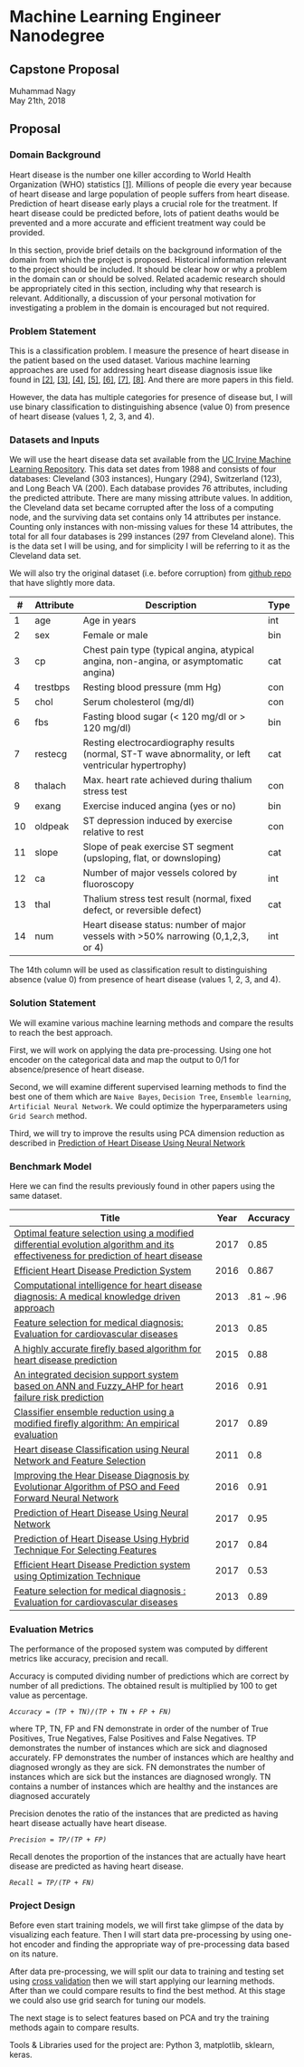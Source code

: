 # Machine Learning Engineer Nanodegree
## Capstone Proposal
Muhammad Nagy  
May 21th, 2018

## Proposal

### Domain Background
Heart disease is the number one killer according to World Health Organization (WHO) statistics [[1]](http://www.who.int/cardiovascular_diseases/global-hearts/Global_hearts_initiative/en/). Millions of people die every year because of heart disease and large population of people suffers from heart disease. Prediction of heart disease early plays a crucial role for the treatment. If heart disease could be predicted before, lots of patient deaths would be prevented and a more accurate and efficient treatment way could be provided.

In this section, provide brief details on the background information of the domain from which the project is proposed. Historical information relevant to the project should be included. It should be clear how or why a problem in the domain can or should be solved. Related academic research should be appropriately cited in this section, including why that research is relevant. Additionally, a discussion of your personal motivation for investigating a problem in the domain is encouraged but not required.

### Problem Statement
This is a classification problem. I measure the presence of heart disease in the patient based on the used dataset. Various machine learning approaches are used for addressing heart disease diagnosis issue like found in [[2]](https://ieeexplore.ieee.org/document/5643666/), [[3]](https://ieeexplore.ieee.org/document/6041870/), [[4]](https://ieeexplore.ieee.org/document/6726740/), [[5]](https://www.sciencedirect.com/science/article/pii/S0010482517303098), [[6]](https://www.sciencedirect.com/science/article/pii/S187705091630638X), [[7]](https://www.sciencedirect.com/science/article/pii/S0957417412008871), [[8]](https://www.sciencedirect.com/science/article/pii/S0957417413000456). And there are more papers in this field.

However, the data has multiple categories for presence of disease but, I will use binary classification to distinguishing absence (value 0) from presence of heart disease (values 1, 2, 3, and 4).

### Datasets and Inputs
We will use the heart disease data set available from the [UC Irvine Machine Learning Repository](https://archive.ics.uci.edu/ml/datasets/Heart+Disease). This data set dates from 1988 and consists of four databases: Cleveland (303 instances), Hungary (294), Switzerland (123), and Long Beach VA (200). Each database provides 76 attributes, including the predicted attribute. There are many missing attribute values. In addition, the Cleveland data set became corrupted after the loss of a computing node, and the surviving data set contains only 14 attributes per instance. Counting only instances with non-missing values for these 14 attributes, the total for all four databases is 299 instances (297 from Cleveland alone). This is the data set I will be using, and for simplicity I will be referring to it as the Cleveland data set.

We will also try the original dataset (i.e. before corruption) from [github repo](https://github.com/rkomartin/heart-disease-example) that have slightly more data.


|#|Attribute|Description|Type|
|---|---|---|---|
|1|age|Age in years|int|
|2|sex|Female or male|bin|
|3|cp|Chest pain type (typical angina, atypical angina, non-angina, or asymptomatic angina)|cat|
|4|trestbps|Resting blood pressure (mm Hg)|con|
|5|chol|Serum cholesterol (mg/dl)|con|
|6|fbs|Fasting blood sugar (< 120 mg/dl or > 120 mg/dl)|bin|
|7|restecg|Resting electrocardiography results (normal, ST-T wave abnormality, or left ventricular hypertrophy)|cat|
|8|thalach|Max. heart rate achieved during thalium stress test|con|
|9|exang|Exercise induced angina (yes or no)|bin|
|10|oldpeak|ST depression induced by exercise relative to rest|con|
|11|slope|Slope of peak exercise ST segment (upsloping, flat, or downsloping)|cat|
|12|ca|Number of major vessels colored by fluoroscopy|int|
|13|thal|Thalium stress test result (normal, fixed defect, or reversible defect)|cat|
|14|num|Heart disease status: number of major vessels with >50% narrowing (0,1,2,3, or 4)|int|

The 14th column will be used as classification result to distinguishing absence (value 0) from presence of heart disease (values 1, 2, 3, and 4).

### Solution Statement
We will examine various machine learning methods and compare the results to reach the best approach.

First, we will work on applying the data pre-processing. Using one hot encoder on the categorical data and map the output to 0/1 for absence/presence of heart disease.

Second, we will examine different supervised learning methods to find the best one of them which are `Naive Bayes`, `Decision Tree`, `Ensemble learning`, `Artificial Neural Network`. We could optimize the hyperparameters using `Grid Search` method.

Third, we will try to improve the results using PCA dimension reduction as described in [Prediction of Heart Disease Using Neural Network](https://ieeexplore.ieee.org/document/8093512/)

### Benchmark Model
Here we can find the results previously found in other papers using the same dataset.

|Title|Year|Accuracy|
|---|---|---|
|[Optimal feature selection using a modified differential evolution algorithm and its effectiveness for prediction of heart disease](https://www.sciencedirect.com/science/article/pii/S0010482517303098)|2017|0.85|
|[Efficient Heart Disease Prediction System](https://www.sciencedirect.com/science/article/pii/S187705091630638X)|2016|0.867|
|[Computational intelligence for heart disease diagnosis: A medical knowledge driven approach](https://www.sciencedirect.com/science/article/pii/S0957417412008871)|2013|.81 ~ .96|
|[Feature selection for medical diagnosis: Evaluation for cardiovascular diseases](https://www.sciencedirect.com/science/article/pii/S0957417413000456)|2013|0.85|
|[A highly accurate firefly based algorithm for heart disease prediction](https://www.sciencedirect.com/science/article/pii/S0957417415004261)|2015|0.88|
|[An integrated decision support system based on ANN and Fuzzy_AHP for heart failure risk prediction](https://www.sciencedirect.com/science/article/pii/S0957417416305516)|2016|0.91|
|[Classifier ensemble reduction using a modified firefly algorithm: An empirical evaluation](https://www.sciencedirect.com/science/article/pii/S0957417417306759)|2017|0.89|
|[Heart disease Classification using Neural Network and Feature Selection](https://ieeexplore.ieee.org/document/6041870/)|2011|0.8|
|[Improving the Hear Disease Diagnosis by Evolutionar Algorithm of PSO and Feed Forward Neural Network](https://ieeexplore.ieee.org/document/7529489/)|2016|0.91|
|[Prediction of Heart Disease Using Neural Network](https://ieeexplore.ieee.org/document/8093512/)|2017|0.95|
|[Prediction of Heart Disease Using Hybrid Technique For Selecting Features](https://ieeexplore.ieee.org/document/8251100/)|2017|0.84|
|[Efficient Heart Disease Prediction system using Optimization Technique](https://ieeexplore.ieee.org/document/8282712/)|2017|0.53|
|[Feature selection for medical diagnosis : Evaluation for cardiovascular diseases](https://www.sciencedirect.com/science/article/pii/S0957417413000456)|2013|0.89|

### Evaluation Metrics
The performance of the proposed system was computed by
different metrics like accuracy, precision and recall.

Accuracy is computed dividing number of predictions
which are correct by number of all predictions. The obtained
result is multiplied by 100 to get value as percentage.

_`Accuracy = (TP + TN)/(TP + TN + FP + FN)`_

where TP, TN, FP and FN demonstrate in order of the number
of True Positives, True Negatives, False Positives and False
Negatives. TP demonstrates the number of instances which
are sick and diagnosed accurately. FP demonstrates the
number of instances which are healthy and diagnosed
wrongly as they are sick. FN demonstrates the number of
instances which are sick but the instances are diagnosed
wrongly. TN contains a number of instances which are healthy
and the instances are diagnosed accurately

Precision denotes the ratio of the instances that are
predicted as having heart disease actually have heart disease.

_`Precision = TP/(TP + FP)`_

Recall denotes the proportion of the instances that are
actually have heart disease are predicted as having heart
disease.

_`Recall = TP/(TP + FN)`_

### Project Design
Before even start training models, we will first take glimpse of the data by visualizing each feature. Then I will start data pre-processing by using one-hot encoder and finding the appropriate way of pre-processing data based on its nature.

After data pre-processing, we will split our data to training and testing set using [cross validation](http://scikit-learn.org/stable/modules/cross_validation.html) then we will start applying our learning methods. After than we could compare results to find the best method. At this stage we could also use grid search for tuning our models.

The next stage is to select features based on PCA and try the training methods again to compare results.

Tools & Libraries used for the project are: Python 3, matplotlib, sklearn, keras.
